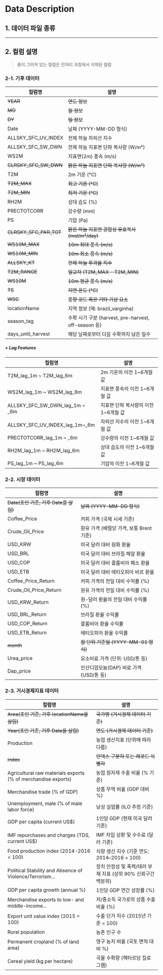 # Data Description

## 1. 데이터 파일 종류

---

## 2. 컬럼 설명

> 줄이 그어져 있는 컬럼은 전처리 과정에서 삭제된 컬럼

### 2-1. 기후 데이터

| 컬럼명                 | 설명                                                 |
| ---------------------- | ---------------------------------------------------- |
| ~~YEAR~~               | ~~연도 정보~~                                        |
| ~~MO~~                 | ~~월 정보~~                                          |
| ~~DY~~                 | ~~일 정보~~                                          |
| Date                   | 날짜 (YYYY-MM-DD 형식)                               |
| ALLSKY_SFC_UV_INDEX    | 전체 하늘 자외선 지수                                |
| ALLSKY_SFC_SW_DWN      | 전체 하늘 지표면 단파 복사량 (W/m²)                  |
| WS2M                   | 지표면(2m) 풍속 (m/s)                                |
| ~~CLRSKY_SFC_SW_DWN~~  | ~~맑은 하늘 지표면 단파 복사량 (W/m²)~~              |
| T2M                    | 2m 기온 (°C)                                         |
| ~~T2M_MAX~~            | ~~최고 기온 (°C)~~                                   |
| ~~T2M_MIN~~            | ~~최저 기온 (°C)~~                                   |
| RH2M                   | 상대 습도 (%)                                        |
| PRECTOTCORR            | 강수량 (mm)                                          |
| PS                     | 기압 (Pa)                                            |
| ~~CLRSKY_SFC_PAR_TOT~~ | ~~맑은 하늘 지표면 광합성 유효복사 (mol/m²/day)~~    |
| ~~WS10M_MAX~~          | ~~10m 최대 풍속 (m/s)~~                              |
| ~~WS10M_MIN~~          | ~~10m 최소 풍속 (m/s)~~                              |
| ~~ALLSKY_KT~~          | ~~전체 하늘 투과율 지수~~                            |
| ~~T2M_RANGE~~          | ~~일교차 (T2M_MAX - T2M_MIN)~~                       |
| ~~WS10M~~              | ~~10m 평균 풍속 (m/s)~~                              |
| ~~TS~~                 | ~~지면 온도 (°C)~~                                   |
| ~~WSC~~                | ~~풍향 코드 혹은 기타 기상 요소~~                    |
| locationName           | 지역 정보 (예: brazil_varginha)                      |
| season_tag             | 수확 시기 구분 (harvest, pre-harvest, off-season 등) |
| days_until_harvest     | 해당 날짜로부터 다음 수확까지 남은 일수              |

##### + Lag Features

| 컬럼명                          | 설명                                 |
| ------------------------------- | ------------------------------------ |
| T2M_lag_1m ~ T2M_lag_6m         | 2m 기온의 이전 1~6개월 값            |
| WS2M_lag_1m ~ WS2M_lag_6m       | 지표면 풍속의 이전 1~6개월 값        |
| ALLSKY_SFC_SW_DWN_lag_1m ~ \_6m | 지표면 단파 복사량의 이전 1~6개월 값 |
| ALLSKY_SFC_UV_INDEX_lag_1m~\_6m | 자외선 지수의 이전 1~6개월 값        |
| PRECTOTCORR_lag_1m ~ \_6m       | 강수량의 이전 1~6개월 값             |
| RH2M_lag_1m ~ RH2M_lag_6m       | 상대 습도의 이전 1~6개월 값          |
| PS_lag_1m ~ PS_lag_6m           | 기압의 이전 1~6개월 값               |

### 2-2. 시장 데이터

| 컬럼명                                | 설명                                     |
| ------------------------------------- | ---------------------------------------- |
| ~~Date(조인 기준, 기후 Date를 살림)~~ | ~~날짜 (YYYY-MM-DD 형식)~~               |
| Coffee_Price                          | 커피 가격 (국제 시세 기준)               |
| Crude_Oil_Price                       | 원유 가격 (배럴당 가격, 보통 Brent 기준) |
| USD_KRW                               | 미국 달러 대비 원화 환율                 |
| USD_BRL                               | 미국 달러 대비 브라질 헤알 환율          |
| USD_COP                               | 미국 달러 대비 콜롬비아 페소 환율        |
| USD_ETB                               | 미국 달러 대비 에티오피아 비르 환율      |
| Coffee_Price_Return                   | 커피 가격의 전일 대비 수익률 (%)         |
| Crude_Oil_Price_Return                | 원유 가격의 전일 대비 수익률 (%)         |
| USD_KRW_Return                        | 원-달러 환율의 전일 대비 수익률 (%)      |
| USD_BRL_Return                        | 브라질 환율 수익률                       |
| USD_COP_Return                        | 콜롬비아 환율 수익률                     |
| USD_ETB_Return                        | 에티오피아 환율 수익률                   |
| ~~month~~                             | ~~월 단위 기준일 (YYYY-MM-01 형식)~~     |
| Urea_price                            | 요소비료 가격 (단위: USD/톤 등)          |
| Dap_price                             | 인산디암모늄(DAP) 비료 가격 (USD/톤 등)  |

### 2-3. 거시경제지표 데이터

| 컬럼명                                                        | 설명                                                          |
| ------------------------------------------------------------- | ------------------------------------------------------------- |
| ~~Area(조인 기준, 기후 locationName을 살림)~~                 | ~~국가명 (거시경제 데이터 기준)~~                             |
| ~~Year(조인 기준, 기후 Date을 살림)~~                         | ~~연도 (거시경제 데이터 기준)~~                               |
| Production                                                    | 농업 생산지표 (단위에 따라 다름)                              |
| ~~index~~                                                     | ~~인덱스 구분자 또는 레코드 식별자~~                          |
| Agricultural raw materials exports (% of merchandise exports) | 농업 원자재 수출 비율 (% 기준)                                |
| Merchandise trade (% of GDP)                                  | 상품 무역 비율 (GDP 대비 %)                                   |
| Unemployment, male (% of male labor force)                    | 남성 실업률 (ILO 추정 기준)                                   |
| GDP per capita (current US$)                                  | 1인당 GDP (현재 미국 달러 기준)                               |
| IMF repurchases and charges (TDS, current US$)                | IMF 차입 상환 및 수수료 (달러 기준)                           |
| Food production index (2014-2016 = 100)                       | 식량 생산 지수 (기준 연도: 2014–2016 = 100)                   |
| Political Stability and Absence of Violence/Terrorism...      | 정치 안정성 및 폭력/테러 부재 지표 (상위 90% 신뢰구간 백분위) |
| GDP per capita growth (annual %)                              | 1인당 GDP 연간 성장률 (%)                                     |
| Merchandise exports to low- and middle-income...              | 저/중소득 국가로의 상품 수출 비율 (%)                         |
| Export unit value index (2015 = 100)                          | 수출 단가 지수 (2015년 기준 = 100)                            |
| Rural population                                              | 농촌 인구 수                                                  |
| Permanent cropland (% of land area)                           | 영구 농지 비율 (국토 면적 대비 %)                             |
| Cereal yield (kg per hectare)                                 | 곡물 수확량 (헥타르당 킬로그램)                               |

